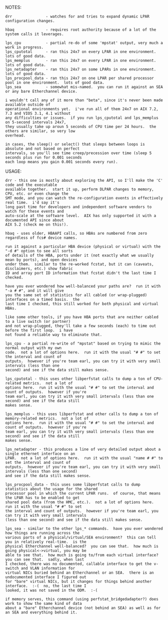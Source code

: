 NOTES:

    drr               - watches for and tries to expand dynamic LPAR configuration changes.

    hbaq              - requires root authority because of a lot of the system calls it leverages.
    
    lps_cpu           - partial re-do of some 'mpstat' output, very much a work in progress.
    lps_cputotal      - ran this 24x7 on every LPAR in one environment.  lots of good data.
    lps_memplus       - ran this 24x7 on every LPAR in one environment.  lots of good data.
    lps_netadapter    - ran this 24x7 on some LPARs in one environment.  lots of good data.
    lps_procpool_data - ran this 24x7 on one LPAR per shared processor pool in one environment.  lots of good data.
    lps_sea           - somewhat mis-named.  you can run it against an SEA or any bare Etherchannel device.

    i wouldn't call any of it more than "beta", since it's never been made available outside of
    operational environments yet.  i've run all of them 24x7 on AIX 7.2, 7.3 and VIOS 3.1, 4.1 without
    any difficulties or issues.  if you run lps_cputotal and lps_memplus on 5-second intervals 24x7,
    they usually take up aroun 5 seconds of CPU time per 24 hours.  the others are similar, so very low
    overhead.

    in cases, the sleep() or select() that sleeps between loops is absolute and not based on perfect
    intervals, so you'll see time creep/precession over time (sleep 5 seconds plus run for 0.001 seconds
    each loop means you gain 0.001 seconds every run).

USAGE:

    drr - this one is mostly about exploring the API, so I'll make the 'C' code and the executable
    available together.  start it up, perform DLPAR changes to memory, CPU, etc. or even change the
    SMT mode, and you can watch the re-configuration events in effectively real time.  i'd say it's 
    long past time for developers and independent software vendors to watch for these events and
    auto-scale at the software level.  AIX has only supported it with a documented API since about
    AIX 5.2 (check me on this!).

    hbaq - uses older, HBAAPI calls, so HBAs are numbered from zero regardless of fcs# device names.
    
    run it against a particular HBA device (physical or virtual) with the "-d #" option to see all sorts
    of details of the HBA, ports under it (not exactly what we usually mean by ports), and open devices
    under them.  similar to the re-worked fcstat, but it can (caveats, disclaimers, etc.) show fabric
    ID and array port ID information that fcstat didn't the last time I checked.

    have you ever wondered how well-balanced your paths are?  run it with "-a # #", and it will give 
    you the same set of statistics for all cabled (or wrap-plugged) interfaces on a timed basis.  the
    last time I checked, this still worked for both physical and virtual HBAs.

    like some other tools, if you have HBA ports that are neither cabled to a live switch (or partner)
    and not wrap-plugged, they'll take a few seconds (each) to time out before the first loop.  i have
    not found a reliable way to eliminate that.

    lps_cpu - a partial re-write of "mpstat" based on trying to mimic the normal output with my own
    code.  not a lot of options here.  run it with the usual "# #" to set the interval and count of
    outputs.  however if you're team earl, you can try it with very small intervals (less than one
    second) and see if the data still makes sense.
    
    lps_cputotal - this uses other libperfstat calls to dump a ton of CPU-related metrics.  not a lot of
    options here.  run it with the usual "# #" to set the interval and count of outputs.  however if you're
    team earl, you can try it with very small intervals (less than one second) and see if the data still
    makes sense.
    
    lps_memplus - this uses libperfstat and other calls to dump a ton of memory-related metrics.  not a lot of
    options here.  run it with the usual "# #" to set the interval and count of outputs.  however if you're
    team earl, you can try it with very small intervals (less than one second) and see if the data still
    makes sense.

    lps_netadapter - this produces a line of very detailed output about a single ethernet interface on an
    LPAR.  not a lot of options here.  run it with the usual "name # #" to set the interval and count of
    outputs.  however if you're team earl, you can try it with very small intervals (less than one second)
    and see if the data still makes sense.

    lps_procpool_data - this uses some libperfstat calls to dump statistics about the usage for the shared
    processor pool in which the current LPAR runs.  of course, that means the LPAR has to be enabled to get
    shared pool data (from the HMC, etc.).  not a lot of options here.  run it with the usual "# #" to set
    the interval and count of outputs.  however if you're team earl, you can try it with very small intervals
    (less than one second) and see if the data still makes sense.

    lps_sea - similar to the other lps_* commands.  have you ever wondered how things are running across the
    various parts of a physical/virtual/SEA environment?  this can tell you in relatively real-time.  is the
    physical Etherchannel well-balanced?  you can see that.  how much is going physical<->virtual, you may be
    able to see that.  how much is going to/from each virtual interface?  you can see that.  sadly, when last
    I checked, there was no documented, callable interface to get the v-switch and VLAN information for 
    virtual NICs buried behind an Etherchannel or an SEA.  there is an undocumented interface I figured out
    for "bare" virtual NICs, but it changes for things behind another interface.  :-(  no, the last time I
    looked, it was not saved in the ODM.  :-(

    if memory serves, this command (using perfstat_bridgedadapter?) does work to show the same kind of data
    about a "bare" Etherchannel device (not behind an SEA) as well as for an SEA and everything behind it.
